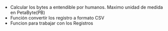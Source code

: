  * Calcular los bytes a entendible por humanos. Maximo unidad de medida en  PetaByte(PB)
 * Función convertir los registro a formato CSV
 * Funcion para trabajar con los Registros